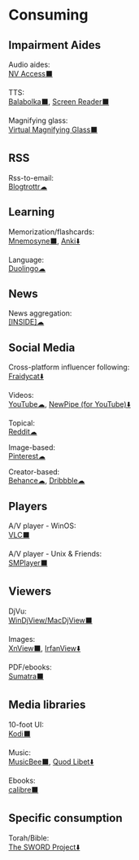 # Consuming

## Impairment Aides

Audio aides:  
[NV Access⬛](https://www.nvaccess.org/)

TTS:  
[Balabolka⬛](http://cross-plus-a.com/balabolka.htm),
[Screen Reader⬛](http://jacquelin.potier.free.fr/screenreader/)

Magnifying glass:  
[Virtual Magnifying Glass⬛](http://magnifier.sourceforge.net/)

## RSS

Rss-to-email:  
[Blogtrottr☁](https://blogtrottr.com)

## Learning

Memorization/flashcards:  
[Mnemosyne⬛](https://mnemosyne-proj.org/),
[Anki⬇️](https://apps.ankiweb.net/)

Language:  
[Duolingo☁](https://www.duolingo.com/)

## News

News aggregation:  
[[INSIDE]☁](https://inside.com/)

## Social Media

Cross-platform influencer following:  
[Fraidycat⬇️](https://fraidyc.at/)

Videos:  
[YouTube☁](https://youtube.com),
[NewPipe (for YouTube)⬇️](https://newpipe.schabi.org/)

Topical:  
[Reddit☁](https://reddit.com)

Image-based:  
[Pinterest☁](https://pinterest.com)

Creator-based:  
[Behance☁](https://www.behance.net/),
[Dribbble☁](https://dribbble.com/)

## Players

A/V player - WinOS:  
[VLC⬛](https://www.videolan.org/vlc/)

A/V player - Unix & Friends:  
[SMPlayer⬛](https://www.smplayer.info/)

## Viewers

DjVu:  
[WinDjView/MacDjView⬛](https://windjview.sourceforge.io/)

Images:  
[XnView⬛](https://www.xnview.com/),
[IrfanView⬇️](https://www.irfanview.com/)

PDF/ebooks:  
[Sumatra⬛](https://www.sumatrapdfreader.org/free-pdf-reader.html)

## Media libraries

10-foot UI:  
[Kodi⬛](https://kodi.tv/)

Music:  
[MusicBee⬛](https://getmusicbee.com/),
[Quod Libet⬇️](https://quodlibet.readthedocs.io/)

Ebooks:  
[calibre⬛](https://calibre-ebook.com/)

## Specific consumption

Torah/Bible:  
[The SWORD Project⬇️](https://crosswire.org/sword/index.jsp)
